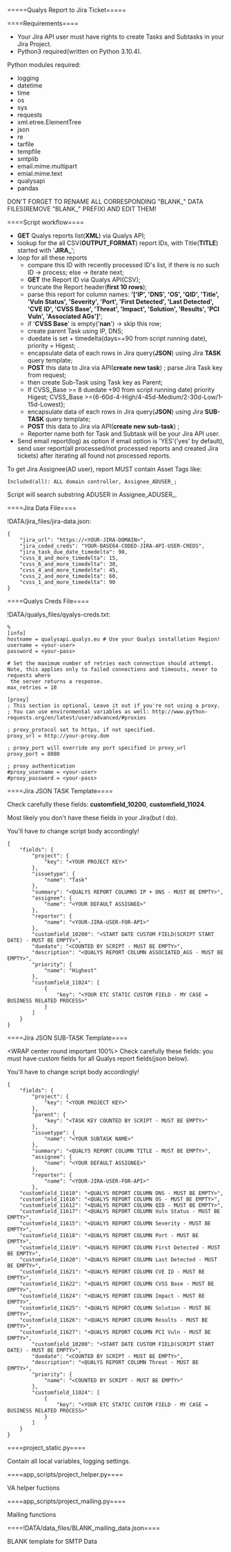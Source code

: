 =====Qualys Report to Jira Ticket=====

====Requirements====

  * Your Jira API user must have rights to create Tasks and Subtasks in your Jira Project.
  * Python3 required(written on Python 3.10.4).

Python modules required:
  * logging
  * datetime
  * time
  * os
  * sys
  * requests
  * xml.etree.ElementTree
  * json
  * re
  * tarfile
  * tempfile
  * smtplib
  * email.mime.multipart
  * emial.mime.text
  * qualysapi
  * pandas

DON'T FORGET TO RENAME ALL CORRESPONDING "BLANK_" DATA FILES(REMOVE "BLANK_" PREFIX) AND EDIT THEM!

====Script workflow====

  - **GET** Qualys reports list(**XML**) via Qualys API;
  - lookup for the all CSV(**OUTPUT_FORMAT**) report IDs, with Title(**TITLE**) started with '**JIRA_**'; 
  - loop for all these reports
    - compare this ID with recently processed ID's list, if there is no such ID -> process; else -> iterate next;
    - **GET** the Report ID via Qualys API(CSV);
    - truncate the Report header(**first 10 rows**);
    - parse this report for column names: **'['IP', 'DNS', 'OS', 'QID', 'Title', 'Vuln Status', 'Severity', 'Port', 'First Detected', 'Last Detected', 'CVE ID', 'CVSS Base', 'Threat', 'Impact', 'Solution', 'Results', 'PCI Vuln', 'Associated AGs']'**;
    - if '**CVSS Base**' is empty('**nan**') -> skip this row;
    - create parent Task using IP, DNS; 
    - duedate is set + timedelta(days=+90 from script running date), priority = Higest; .
    - encapsulate data of each rows in Jira query(**JSON**) using Jira **TASK** query template;
    - **POST** this data to Jira via API(**create new task**) ; parse Jira Task key from request;
    - then create Sub-Task using Task key as Parent; 
    - If CVSS_Base >= 8 duedate +90 from script running date) priority Higest; CVSS_Base >={6-60d-4-High/4-45d-Medium/2-30d-Low/1-15d-Lowest};
    - encapsulate data of each rows in Jira query(**JSON**) using Jira **SUB-TASK** query template;
    - **POST** this data to Jira via API(**create new sub-task**) ;
    - Reporter name both for Task and Subtask will be your Jira API user.
  - Send email report(log) as option if email option is 'YES'('yes' by default), send user report(all processed/not processed reports and created Jira tickets) after iterating all found not processed reports.

To get Jira Assignee(AD user), report MUST contain Asset Tags like: 
```
Included(all): ALL domain controller, Assignee_ADUSER_;
```
Script will search substring ADUSER in Assignee_ADUSER_.

====Jira Data File====

!DATA/jira_files/jira-data.json:
```
{
    "jira_url": "https://<YOUR-JIRA-DOMAIN>",
    "jira_coded_creds": "YOUR-BASE64-CODED-JIRA-API-USER-CREDS",
    "jira_task_due_date_timedelta": 90,
    "cvss_8_and_more_timedelta": 15,
    "cvss_6_and_more_timedelta": 30,
    "cvss_4_and_more_timedelta": 45,
    "cvss_2_and_more_timedelta": 60,
    "cvss_1_and_more_timedelta": 90
}
```

====Qualys Creds File====

!DATA/qualys_files/qyalys-creds.txt:
```
%
[info]
hostname = qualysapi.qualys.eu # Use your Qualys installation Region!
username = <your-user>
password = <your-pass>

# Set the maximum number of retries each connection should attempt. Note, this applies only to failed connections and timeouts, never to requests where
 the server returns a response.
max_retries = 10

[proxy]
; This section is optional. Leave it out if you're not using a proxy.
; You can use environmental variables as well: http://www.python-requests.org/en/latest/user/advanced/#proxies

; proxy_protocol set to https, if not specified.
proxy_url = http://your-proxy.dom

; proxy_port will override any port specified in proxy_url
proxy_port = 8080

; proxy authentication
#proxy_username = <your-user>
#proxy_password = <your-pass>
```

====Jira JSON TASK Template====

Check carefully these fields: **customfield_10200**, **customfield_11024**.

Most likely you don't have these fields in your Jira(but I do).

You'll have to change script body accordingly!

```
{
    "fields": {
        "project": {
            "key": "<YOUR PROJECT KEY>"
        },
        "issuetype": {
            "name": "Task"
        },
        "summary": "<QUALYS REPORT COLUMNS IP + DNS - MUST BE EMPTY>",
        "assignee": {
            "name": "<YOUR DEFAULT ASSIGNEE>"
        },
        "reporter": {
            "name": "<YOUR-JIRA-USER-FOR-API>"
        },
        "customfield_10200": "<START DATE CUSTOM FIELD(SCRIPT START DATE) - MUST BE EMPTY>",
        "duedate": "<COUNTED BY SCRIPT - MUST BE EMPTY>",
        "description": "<QUALYS REPORT COLUMN ASSOCIATED_AGS - MUST BE EMPTY>",
        "priority": {
            "name": "Highest"
        },
        "customfield_11024": [
            {
                "key": "<YOUR ETC STATIC CUSTOM FIELD - MY CASE = BUSINESS RELATED PROCESS>"
            }
        ]
    }
}
```

====Jira JSON SUB-TASK Template====

<WRAP center round important 100%>
Check carefully these fields: you must have custom fields for all Qualys report fields(json below).

You'll have to change script body accordingly!
</WRAP>

```
{
    "fields": {
        "project": {
            "key": "<YOUR PROJECT KEY>"
        },
		"parent": {
            "key": "<TASK KEY COUNTED BY SCRIPT - MUST BE EMPTY>"
        },
        "issuetype": {
            "name": "<YOUR SUBTASK NAME>"
        },
        "summary": "<QUALYS REPORT COLUMN TITLE - MUST BE EMPTY>",
        "assignee": {
            "name": "<YOUR DEFAULT ASSIGNEE>"
        },
        "reporter": {
            "name": "<YOUR-JIRA-USER-FOR-API>"
        },
	"customfield_11610": "<QUALYS REPORT COLUMN DNS - MUST BE EMPTY>",
	"customfield_11616": "<QUALYS REPORT COLUMN OS - MUST BE EMPTY>",
	"customfield_11612": "<QUALYS REPORT COLUMN QID - MUST BE EMPTY>",
	"customfield_11617": "<QUALYS REPORT COLUMN Vuln Status - MUST BE EMPTY>",
	"customfield_11615": "<QUALYS REPORT COLUMN Severity - MUST BE EMPTY>",
	"customfield_11618": "<QUALYS REPORT COLUMN Port - MUST BE EMPTY>",
	"customfield_11619": "<QUALYS REPORT COLUMN First Detected - MUST BE EMPTY>",
	"customfield_11620": "<QUALYS REPORT COLUMN Last Detected - MUST BE EMPTY>",
	"customfield_11621": "<QUALYS REPORT COLUMN CVE ID - MUST BE EMPTY>",
	"customfield_11622": "<QUALYS REPORT COLUMN CVSS Base - MUST BE EMPTY>",
	"customfield_11624": "<QUALYS REPORT COLUMN Impact - MUST BE EMPTY>",
	"customfield_11625": "<QUALYS REPORT COLUMN Solution - MUST BE EMPTY>",
	"customfield_11626": "<QUALYS REPORT COLUMN Results - MUST BE EMPTY>",
	"customfield_11627": "<QUALYS REPORT COLUMN PCI Vuln - MUST BE EMPTY>",
        "customfield_10200": "<START DATE CUSTOM FIELD(SCRIPT START DATE) - MUST BE EMPTY>",
        "duedate": "<COUNTED BY SCRIPT - MUST BE EMPTY>",
        "description": "<QUALYS REPORT COLUMN Threat - MUST BE EMPTY>",
        "priority": {
            "name": "<COUNTED BY SCRIPT - MUST BE EMPTY>"
        },
        "customfield_11024": [
            {
                "key": "<YOUR ETC STATIC CUSTOM FIELD - MY CASE = BUSINESS RELATED PROCESS>"
            }
        ]
    }
}
```

====project_static.py====

Contain all local variables, logging settings.

====app_scripts/project_helper.py====

VA helper fuctions

====app_scripts/project_mailing.py====

Mailing functions

====!DATA/data_files/BLANK_mailing_data.json====

BLANK template for SMTP Data